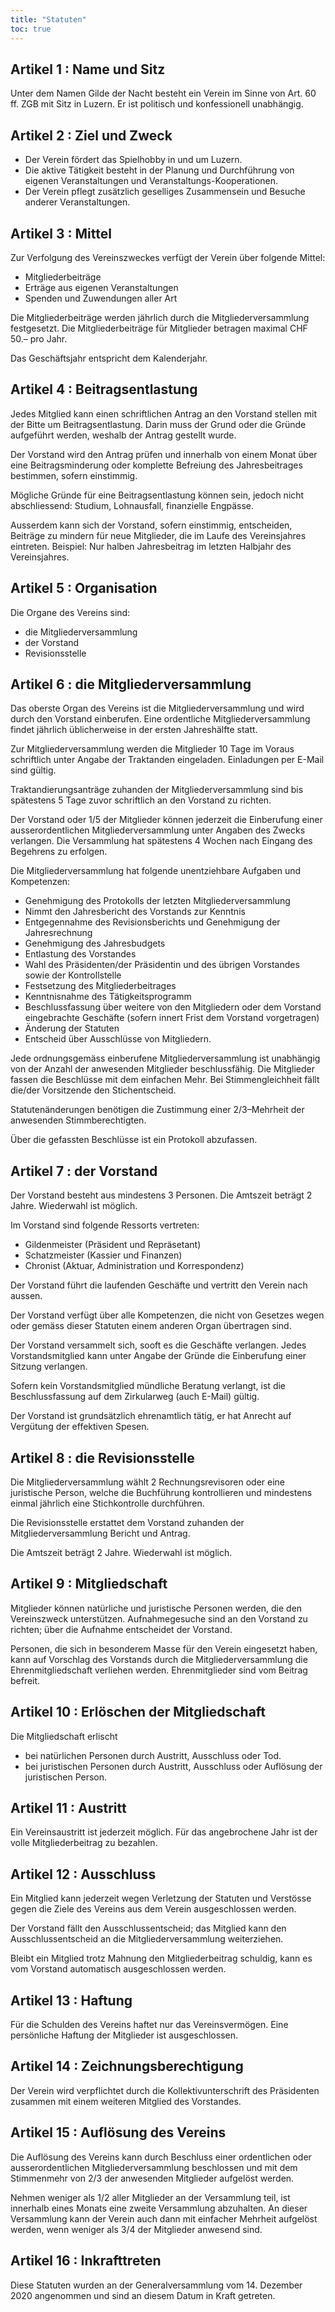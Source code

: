 ```yaml
---
title: "Statuten"
toc: true
---
```


## Artikel 1 : Name und Sitz

Unter dem Namen Gilde der Nacht besteht ein Verein im Sinne von Art. 60 ff. ZGB mit Sitz in Luzern. Er ist politisch und konfessionell unabhängig. 

## Artikel 2 : Ziel und Zweck

* Der Verein fördert das Spielhobby in und um Luzern.
* Die aktive Tätigkeit besteht in der Planung und Durchführung von eigenen Veranstaltungen und Veranstaltungs-Kooperationen.
* Der Verein pflegt zusätzlich geselliges Zusammensein und Besuche anderer Veranstaltungen.

## Artikel 3 : Mittel

Zur Verfolgung des Vereinszweckes verfügt der Verein über folgende Mittel:
* Mitgliederbeiträge
* Erträge aus eigenen Veranstaltungen
* Spenden und Zuwendungen aller Art

Die Mitgliederbeiträge werden jährlich durch die Mitgliederversammlung festgesetzt. Die Mitgliederbeiträge für Mitglieder betragen maximal CHF 50.– pro Jahr.

Das Geschäftsjahr entspricht dem Kalenderjahr.

## Artikel 4 : Beitragsentlastung

Jedes Mitglied kann einen schriftlichen Antrag an den Vorstand stellen mit der Bitte um Beitragsentlastung. Darin muss der Grund oder die Gründe aufgeführt werden, weshalb der Antrag gestellt wurde.

Der Vorstand wird den Antrag prüfen und innerhalb von einem Monat über eine Beitragsminderung oder komplette Befreiung des Jahresbeitrages bestimmen, sofern einstimmig. 

Mögliche Gründe für eine Beitragsentlastung können sein, jedoch nicht abschliessend: Studium, Lohnausfall, finanzielle Engpässe.

Ausserdem kann sich der Vorstand, sofern einstimmig, entscheiden, Beiträge zu mindern für neue Mitglieder, die im Laufe des Vereinsjahres eintreten. Beispiel: Nur halben Jahresbeitrag im letzten Halbjahr des Vereinsjahres.

## Artikel 5 : Organisation

Die Organe des Vereins sind:
* die Mitgliederversammlung
* der Vorstand
* Revisionsstelle

## Artikel 6 : die Mitgliederversammlung

Das oberste Organ des Vereins ist die Mitgliederversammlung und wird durch den Vorstand einberufen. Eine ordentliche Mitgliederversammlung findet jährlich üblicherweise in der ersten Jahreshälfte statt.

Zur Mitgliederversammlung werden die Mitglieder 10 Tage im Voraus schriftlich unter Angabe der Traktanden eingeladen. Einladungen per E-Mail sind gültig.

Traktandierungsanträge zuhanden der Mitgliederversammlung sind bis spätestens 5 Tage zuvor schriftlich an den Vorstand zu richten.

Der Vorstand oder 1/5 der Mitglieder können jederzeit die Einberufung einer ausserordentlichen Mitgliederversammlung unter Angaben des Zwecks verlangen. Die Versammlung hat spätestens 4 Wochen nach Eingang des Begehrens zu erfolgen.

Die Mitgliederversammlung hat folgende unentziehbare Aufgaben und Kompetenzen:
* Genehmigung des Protokolls der letzten Mitgliederversammlung
* Nimmt den Jahresbericht des Vorstands zur Kenntnis
* Entgegennahme des Revisionsberichts und Genehmigung der Jahresrechnung
* Genehmigung des Jahresbudgets
* Entlastung des Vorstandes
* Wahl des Präsidenten/der Präsidentin und des übrigen Vorstandes sowie der Kontrollstelle
* Festsetzung des Mitgliederbeitrages
* Kenntnisnahme des Tätigkeitsprogramm
* Beschlussfassung über weitere von den Mitgliedern oder dem Vorstand eingebrachte Geschäfte (sofern innert Frist dem Vorstand vorgetragen)
* Änderung der Statuten
* Entscheid über Ausschlüsse von Mitgliedern.

Jede ordnungsgemäss einberufene Mitgliederversammlung ist unabhängig von der Anzahl der anwesenden Mitglieder beschlussfähig. Die Mitglieder fassen die Beschlüsse mit dem einfachen Mehr. Bei Stimmengleichheit fällt die/der Vorsitzende den Stichentscheid.

Statutenänderungen benötigen die Zustimmung einer 2/3–Mehrheit der anwesenden Stimmberechtigten.

Über die gefassten Beschlüsse ist ein Protokoll abzufassen.

## Artikel 7 : der Vorstand

Der Vorstand besteht aus mindestens 3 Personen. Die Amtszeit beträgt 2 Jahre. Wiederwahl ist möglich. 

Im Vorstand sind folgende Ressorts vertreten:
* Gildenmeister (Präsident und Repräsetant)
* Schatzmeister (Kassier und Finanzen)
* Chronist (Aktuar, Administration und Korrespondenz)

Der Vorstand führt die laufenden Geschäfte und vertritt den Verein nach aussen.

Der Vorstand verfügt über alle Kompetenzen, die nicht von Gesetzes wegen oder gemäss dieser Statuten einem anderen Organ übertragen sind.

Der Vorstand versammelt sich, sooft es die Geschäfte verlangen. Jedes Vorstandsmitglied kann unter Angabe der Gründe die Einberufung einer Sitzung verlangen.

Sofern kein Vorstandsmitglied mündliche Beratung verlangt, ist die Beschlussfassung auf dem Zirkularweg (auch E-Mail) gültig.

Der Vorstand ist grundsätzlich ehrenamtlich tätig, er hat Anrecht auf Vergütung der effektiven Spesen.

## Artikel 8 : die Revisionsstelle

Die Mitgliederversammlung wählt 2 Rechnungsrevisoren oder eine juristische Person, welche die Buchführung kontrollieren und mindestens einmal jährlich eine Stichkontrolle durchführen.

Die Revisionsstelle erstattet dem Vorstand zuhanden der Mitgliederversammlung Bericht und Antrag.

Die Amtszeit beträgt 2 Jahre. Wiederwahl ist möglich.

## Artikel 9 : Mitgliedschaft

Mitglieder können natürliche und juristische Personen werden, die den Vereinszweck unterstützen. Aufnahmegesuche sind an den Vorstand zu richten; über die Aufnahme entscheidet der Vorstand.

Personen, die sich in besonderem Masse für den Verein eingesetzt haben, kann auf Vorschlag des Vorstands durch die Mitgliederversammlung die Ehrenmitgliedschaft verliehen werden. Ehrenmitglieder sind vom Beitrag befreit.

## Artikel 10 : Erlöschen der Mitgliedschaft

Die Mitgliedschaft erlischt
* bei natürlichen Personen durch Austritt, Ausschluss oder Tod.
* bei juristischen Personen durch Austritt, Ausschluss oder Auflösung der juristischen Person.

## Artikel 11 : Austritt

Ein Vereinsaustritt ist jederzeit möglich. Für das angebrochene Jahr ist der volle Mitgliederbeitrag zu bezahlen.

## Artikel 12 : Ausschluss

Ein Mitglied kann jederzeit wegen Verletzung der Statuten und Verstösse gegen die Ziele des Vereins aus dem Verein ausgeschlossen werden. 

Der Vorstand fällt den Ausschlussentscheid; das Mitglied kann den Ausschlussentscheid an die Mitgliederversammlung weiterziehen.

Bleibt ein Mitglied trotz Mahnung den Mitgliederbeitrag schuldig, kann es vom Vorstand automatisch ausgeschlossen werden.

## Artikel 13 : Haftung

Für die Schulden des Vereins haftet nur das Vereinsvermögen. Eine persönliche Haftung der Mitglieder ist ausgeschlossen.

## Artikel 14 : Zeichnungsberechtigung

Der Verein wird verpflichtet durch die Kollektivunterschrift des Präsidenten zusammen mit einem weiteren Mitglied des Vorstandes.

## Artikel 15 : Auflösung des Vereins

Die Auflösung des Vereins kann durch Beschluss einer ordentlichen oder ausserordentlichen Mitgliederversammlung beschlossen und mit dem Stimmenmehr von 2/3 der anwesenden Mitglieder aufgelöst werden.

Nehmen weniger als 1/2 aller Mitglieder an der Versammlung teil, ist innerhalb eines Monats eine zweite Versammlung abzuhalten. An dieser Versammlung kann der Verein auch dann mit einfacher Mehrheit aufgelöst werden, wenn weniger als 3/4 der Mitglieder anwesend sind.

## Artikel 16 : Inkrafttreten

Diese Statuten wurden an der Generalversammlung vom 14. Dezember 2020 angenommen und sind an diesem Datum in Kraft getreten.
